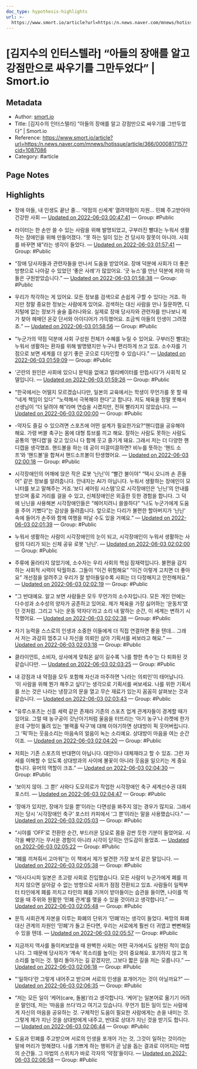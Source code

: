 ```yaml
---
doc_type: hypothesis-highlights
url: >-
  https://www.smort.io/article?url=https:/n.news.naver.com/mnews/hotissue/article/366/0000817157?cid=1087086
---
```


# [김지수의 인터스텔라] “아들의 장애를 알고 강점만으로 싸우기를 그만두었다” | Smort.io

## Metadata
- Author: [smort.io]()
- Title: [김지수의 인터스텔라] “아들의 장애를 알고 강점만으로 싸우기를 그만두었다” | Smort.io
- Reference: https://www.smort.io/article?url=https:/n.news.naver.com/mnews/hotissue/article/366/0000817157?cid=1087086
- Category: #article

## Page Notes
## Highlights
- 장애 아들, 내 인생도 끝난 줄... ‘약점의 신세계’ 열려약점이 자원… 민폐 주고받아야 건강한 사회 — [Updated on 2022-06-03 00:47:41](https://hyp.is/ViPBuOKLEeyaxJNtilW_UA/www.smort.io/article?url=https:/n.news.naver.com/mnews/hotissue/article/366/0000817157?cid=1087086) — Group: #Public

- 라이터는 한 손만 쓸 수 있는 사람을 위해 발명되었고, 구부러진 빨대는 누워서 생활하는 장애인을 위해 만들어졌다. “못 하는 일이 있는 건 당사자 잘못이 아니야. 사회를 바꾸면 돼”라는 생각이 들었다. — [Updated on 2022-06-03 01:57:41](https://hyp.is/HcQoOuKVEeysdEuet4Ns4g/www.smort.io/article?url=https:/n.news.naver.com/mnews/hotissue/article/366/0000817157?cid=1087086) — Group: #Public

- “장애 당사자들과 관련자들을 만나서 도움을 받았어요. 장애 덕분에 사회가 더 좋은 방향으로 나아갈 수 있었던 ‘좋은 사례’가 많았어요. ‘굿 뉴스’를 만난 덕분에 저와 아들은 구원받았습니다.” — [Updated on 2022-06-03 01:58:38](https://hyp.is/P2Mk5uKVEey3kzt8kIT7rw/www.smort.io/article?url=https:/n.news.naver.com/mnews/hotissue/article/366/0000817157?cid=1087086) — Group: #Public

- 우리가 착각하는 게 있어요. 모든 정보를 검색으로 손쉽게 구할 수 있다는 거죠. 하지만 정말 중요한 정보는 사람에게 있어요. 검색하는 대신 사람을 만나 질문하면, 디지털에 없는 정보가 술술 흘러나와요. 실제로 장애 당사자와 관련자를 만나보니 제가 찾아 헤매던 온갖 단서와 아이디어가 가득했어요. 조금씩 아들의 인생이 그려졌죠.” — [Updated on 2022-06-03 01:58:56](https://hyp.is/SmwptOKVEey52a8GTE5yNw/www.smort.io/article?url=https:/n.news.naver.com/mnews/hotissue/article/366/0000817157?cid=1087086) — Group: #Public

- “누군가의 약점 덕분에 사회 구성원 전체가 수혜를 누릴 수 있어요. 구부러진 빨대는 누워서 생활하는 환자를 위해 발명됐지만 누구나 편리하게 쓰고 있죠. 소수자를 기점으로 보면 세계를 더 살기 좋은 곳으로 디자인할 수 있습니다.” — [Updated on 2022-06-03 01:59:09](https://hyp.is/Ub1vhOKVEeyh-rsMmA6xBA/www.smort.io/article?url=https:/n.news.naver.com/mnews/hotissue/article/366/0000817157?cid=1087086) — Group: #Public

- ‘곤란의 원인은 사회에 있으니 문턱을 없애고 엘리베이터를 만듭시다’가 사회적 모델입니다. — [Updated on 2022-06-03 01:59:26](https://hyp.is/XGjvYuKVEeyo59tLTzWevw/www.smort.io/article?url=https:/n.news.naver.com/mnews/hotissue/article/366/0000817157?cid=1087086) — Group: #Public

- “한국에서는 어떨지 모르겠습니다만, 일본의 교육에서는 학생이 무언가를 못 할 때 “네게 책임이 있다” “노력해서 극복해야 한다”고 합니다. 저도 체육을 정말 못해서 선생님이 “더 달려야 해”라며 연습을 시켰지만, 전혀 빨라지지 않았습니다. — [Updated on 2022-06-03 02:00:00](https://hyp.is/cGau0uKVEeymfnPYsoZd_w/www.smort.io/article?url=https:/n.news.naver.com/mnews/hotissue/article/366/0000817157?cid=1087086) — Group: #Public

- -약자도 즐길 수 있으려면 스포츠에 어떤 설계가 필요한가요?“핸디캡을 공유해야 해요. 가령 버블 축구는 몸에 대형 튜브를 끼고 해요. 잘하는 사람도 못하는 사람도 공통의 ‘핸디캡’을 갖고 있으니 다 함께 웃고 즐기게 돼요. 그래서 저는 더 다양한 핸디캡을 생각했죠. 핸드볼을 하는 데 공이 미끌미끌하면? 비누를 뜻하는 ‘핸드 소프’와 ‘핸드볼’을 합쳐서 핸드소프볼이 탄생했어요. — [Updated on 2022-06-03 02:00:18](https://hyp.is/eyjYruKVEeyLRMOuwtK2vA/www.smort.io/article?url=https:/n.news.naver.com/mnews/hotissue/article/366/0000817157?cid=1087086) — Group: #Public

- 시각장애인의 어깨에 앉은 작은 로봇 ‘닌닌’이 “빨간 불이야” “택시 오니까 손 흔들어” 같은 정보를 알려줍니다. 안내자는 AI가 아닙니다. 누워서 생활하는 장애인이 모니터를 보고 말해주는 거죠.‘보디 셰어링 시스템’으로 시각장애인은 ‘닌닌’의 안내를 받으며 홀로 거리를 걸을 수 있고, 신체장애인은 외출한 듯한 경험을 합니다. 그 덕에 닌닌을 사용해본 시각장애인들은 “헤어지려니 쓸쓸하다” “나도 누군가에게 도움을 주어 기뻤다”는 감상을 들려줍니다. 앞으로는 다리가 불편한 할아버지가 ‘닌닌’ 속에 들어가 손주와 함께 여행을 떠날 수도 있을 거예요.” — [Updated on 2022-06-03 02:01:39](https://hyp.is/q689fuKVEeyZ7btTP2btmA/www.smort.io/article?url=https:/n.news.naver.com/mnews/hotissue/article/366/0000817157?cid=1087086) — Group: #Public

- 누워서 생활하는 사람이 시각장애인의 눈이 되고, 시각장애인이 누워서 생활하는 사람의 다리가 되는 신체 공유 로봇 '닌닌'. — [Updated on 2022-06-03 02:02:00](https://hyp.is/uBy_-uKVEeycXselANItbw/www.smort.io/article?url=https:/n.news.naver.com/mnews/hotissue/article/366/0000817157?cid=1087086) — Group: #Public

- 주류에 올라타지 않았기에, 소수자는 우리 사회의 핵심 잠재력입니다. 불편을 감지하는 사회적 시력이 탁월하죠. 그들이 “이건 위험해요” “이건 이렇게 고치면 더 좋아요” 개선점을 알려주고 우리가 잘 받아들일수록 사회는 더 다정해지고 안전해져요.” — [Updated on 2022-06-03 02:02:19](https://hyp.is/w4xKaOKVEeyRaWdF_yrwQg/www.smort.io/article?url=https:/n.news.naver.com/mnews/hotissue/article/366/0000817157?cid=1087086) — Group: #Public

- “그 반대예요. 알고 보면 사람들은 모두 무언가의 소수자입니다. 모든 개인 안에는 다수성과 소수성의 양자가 공존하고 있어요. 제가 체육을 가장 싫어하는 ‘운동치’였던 것처럼. 그리고 ‘나는 운동 약자다’라고 소리 내 말하는 순간, 이 세계는 변하기 시작했어요. — [Updated on 2022-06-03 02:02:38](https://hyp.is/zoDaYOKVEey8lGMBpPg4Xw/www.smort.io/article?url=https:/n.news.naver.com/mnews/hotissue/article/366/0000817157?cid=1087086) — Group: #Public

- 자기 능력을 스스로의 인생과 소중한 이들에게 더 직접 연결하면 좋을 텐데... 그래서 저는 과감히 멈추고 나 자신을 의뢰인 삼아 기획서를 써보라고 해요.” — [Updated on 2022-06-03 02:03:18](https://hyp.is/5i8wCOKVEey-fMNYZIGQZQ/www.smort.io/article?url=https:/n.news.naver.com/mnews/hotissue/article/366/0000817157?cid=1087086) — Group: #Public

- 클라이언트, 소비자, 상사에게 맞춰온 삶이 길수록 ‘나를 향한 촉수’는 다 퇴화된 것 같습니다만. — [Updated on 2022-06-03 02:03:25](https://hyp.is/6nJz5uKVEey_DFebne2iIA/www.smort.io/article?url=https:/n.news.naver.com/mnews/hotissue/article/366/0000817157?cid=1087086) — Group: #Public

- 내 강점과 내 약점을 모두 포함해 자신과 마주하면 ‘나라는 의뢰인’이 태어납니다. ‘이 사람을 위해 뭔가 해주고 싶다’는 생각으로 기획서를 써보세요. 나를 위한 기획서를 쓰는 것은 나라는 냉장고의 문을 열고 무슨 재료가 있는지 꼼꼼히 살펴보는 것과 같습니다. — [Updated on 2022-06-03 02:03:43](https://hyp.is/9SFdyuKVEeyLRrPXi_kPpg/www.smort.io/article?url=https:/n.news.naver.com/mnews/hotissue/article/366/0000817157?cid=1087086) — Group: #Public

- “유루스포츠는 신흥 세력 같은 존재라 기존의 스포츠 업계 관계자들이 경계할 때가 있어요. 그럴 때 농구공이 갓난아기처럼 울음을 터뜨리는 ‘아기 농구’나 라켓에 한가운데 구멍이 뚫려 있는 ‘블랙홀 탁구’에 대해 이야기하면 상대방이 픽 웃어버립니다.그 ‘픽’하는 웃음소리는 마음속의 얼음이 녹는 소리예요. 상대방이 마음을 여는 순간이죠. — [Updated on 2022-06-03 02:04:20](https://hyp.is/C4SBoOKWEeysd1uinYhvOA/www.smort.io/article?url=https:/n.news.naver.com/mnews/hotissue/article/366/0000817157?cid=1087086) — Group: #Public

- 저희는 기존 스포츠의 반대편이 아닙니다. 대안이나 대체재라고 할 수 있죠. 그런 자세를 이해할 수 있도록 상대방과의 사이에 불꽃이 아니라 웃음을 일으키는 게 중요합니다. 유머의 역할이 크죠.” — [Updated on 2022-06-03 02:04:30](https://hyp.is/ETleXuKWEeyNbUPIOXXMmg/www.smort.io/article?url=https:/n.news.naver.com/mnews/hotissue/article/366/0000817157?cid=1087086) — Group: #Public

- '보이지 않아. 그 뿐!' 사와다 도모히로가 작업한 시각장애인 축구 세계선수권 대회 포스터. — [Updated on 2022-06-03 02:04:47](https://hyp.is/G8dDGOKWEeybmDO6gn4VHA/www.smort.io/article?url=https:/n.news.naver.com/mnews/hotissue/article/366/0000817157?cid=1087086) — Group: #Public

- ‘장애가 있지만, 장애가 있을 뿐’이라는 다면성을 봐주지 않는 경우가 많지요. 그래서 저는 당시 ‘시각장애인 축구’ 포스터 카피에서 ‘그 뿐’이라는 말을 사용했습니다.” — [Updated on 2022-06-03 02:05:03](https://hyp.is/JL_aPuKWEeyUhesdFMi4mA/www.smort.io/article?url=https:/n.news.naver.com/mnews/hotissue/article/366/0000817157?cid=1087086) — Group: #Public

- “시야를 ‘OFF’로 전환한 순간, 부드러운 담요로 몸을 감싼 듯한 기분이 들었어요. 시각을 빼앗기는 무서운 경험이 아니라 시각이 닫히는 안도감이 들었죠.  — [Updated on 2022-06-03 02:05:22](https://hyp.is/ME1BXOKWEeyseK8OCsmhTg/www.smort.io/article?url=https:/n.news.naver.com/mnews/hotissue/article/366/0000817157?cid=1087086) — Group: #Public

- ”폐를 끼쳐줘서 고마워”는 이 책에서 제가 발견한 가장 보석 같은 말입니다.  — [Updated on 2022-06-03 02:05:38](https://hyp.is/OeaV7OKWEeycYH8JnmKqjQ/www.smort.io/article?url=https:/n.news.naver.com/mnews/hotissue/article/366/0000817157?cid=1087086) — Group: #Public

- “아시다시피 일본은 초고령 사회로 진입했습니다. 모든 사람이 누군가에게 폐를 끼치지 않으면 살아갈 수 없는 방향으로 사회가 점점 전환되고 있죠. 사람들이 일찍부터 타인에게 폐를 끼치고 타인의 폐를 기꺼이 받아들이는 습관을 들이면, 나이를 먹었을 때 주위와 원활한 ‘민폐 관계’를 맺을 수 있을 것이라고 생각합니다.” — [Updated on 2022-06-03 02:05:48](https://hyp.is/QBnhROKWEeywn2cqn2Z85Q/www.smort.io/article?url=https:/n.news.naver.com/mnews/hotissue/article/366/0000817157?cid=1087086) — Group: #Public

- 문득 사회관계 자본을 이루는 화폐의 단위가 ‘민폐’라는 생각이 들었다. 욕망의 화폐 대신 관계의 자원인 ‘민폐’가 돌고 돈다면, 우리는 서로에게 훨씬 더 귀엽고 뻔뻔해질 수 있을 텐데. — [Updated on 2022-06-03 02:05:57](https://hyp.is/RSAF9uKWEey3loe01Zkp9g/www.smort.io/article?url=https:/n.news.naver.com/mnews/hotissue/article/366/0000817157?cid=1087086) — Group: #Public

- 지금까지 역사를 돌이켜보았을 때 완벽한 사회는 어떤 국가에서도 실현된 적이 없습니다. 그 때문에 당사자가 ‘계속’ 목소리를 높이는 것이 중요해요. 포기하지 않고 목소리를 높이는 것. 멀리 돌아가는 길 같겠지만, 그보다 짧은 길을 저는 모릅니다.” — [Updated on 2022-06-03 02:06:18](https://hyp.is/UZeCtOKWEeyyzX-s1ZMtLA/www.smort.io/article?url=https:/n.news.naver.com/mnews/hotissue/article/366/0000817157?cid=1087086) — Group: #Public

- "‘일하다’란 그렇게 내어주고 받으며 서로의 인생을 포개어가는 것이 아닐까요?” — [Updated on 2022-06-03 02:06:35](https://hyp.is/W5oWAOKWEeybmuNihytYpw/www.smort.io/article?url=https:/n.news.naver.com/mnews/hotissue/article/366/0000817157?cid=1087086) — Group: #Public

- “저는 모든 일이 ‘케어(care, 돌봄)’라고 생각합니다. ‘케어’는 일본어로 옮기기 어려운 말인데, 저는 ‘마음을 쓰다’라고 여기고 있습니다. 무언가 힘든 일이 있는 사람에게 자신의 마음을 공유하는 것. 구체적인 도움이 필요한 사람에게는 손을 내미는 것. 그렇게 제가 지닌 것을 상대방에게 내주고, 반대로 상대가 지닌 것을 받기도 합니다. — [Updated on 2022-06-03 02:06:44](https://hyp.is/YR4tCuKWEey3l7_XEATk7w/www.smort.io/article?url=https:/n.news.naver.com/mnews/hotissue/article/366/0000817157?cid=1087086) — Group: #Public

- 도움과 민폐를 주고받으며 서로의 인생을 포개어 가는 것, 그것이 일하는 것이라는 말에 머리가 멍해졌다. 나를 기쁘게 하는 행위가 곧 남을 돕는 결과로 이어지는 마법의 순간들. 그 마법의 스위치가 바로 각자의 ‘약점’들이다. — [Updated on 2022-06-03 02:06:58](https://hyp.is/aWLePuKWEeyUh7snLs7apw/www.smort.io/article?url=https:/n.news.naver.com/mnews/hotissue/article/366/0000817157?cid=1087086) — Group: #Public



